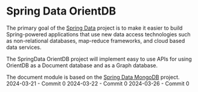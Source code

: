 Spring Data OrientDB
====================

The primary goal of the [Spring Data](http://www.springsource.org/spring-data) project is to make it easier to build Spring-powered applications that use new data access technologies such as non-relational databases, map-reduce frameworks, and cloud based data services.

The SpringData OrientDB project will implement easy to use APIs for using OrientDB as a Document database and as a Graph database. 

The document module is based on the [Spring Data MongoDB](https://github.com/SpringSource/spring-data-mongodb) project. 
2024-03-21 - Commit 0
2024-03-22 - Commit 0
2024-03-26 - Commit 0
